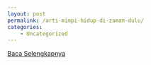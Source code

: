 ```yaml
---
layout: post
permalink: /arti-mimpi-hidup-di-zaman-dulu/
categories:
    - Uncategorized
---
```


[Baca Selengkapnya](/03)